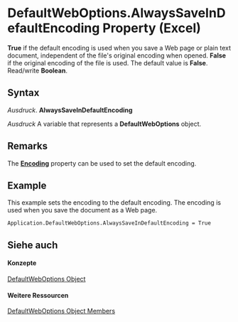 
# DefaultWebOptions.AlwaysSaveInDefaultEncoding Property (Excel)

 **True** if the default encoding is used when you save a Web page or plain text document, independent of the file's original encoding when opened. **False** if the original encoding of the file is used. The default value is **False**. Read/write **Boolean**.


## Syntax

 _Ausdruck_. **AlwaysSaveInDefaultEncoding**

 _Ausdruck_ A variable that represents a **DefaultWebOptions** object.


## Remarks

The  **[Encoding](53164ab3-b0f5-ed8e-76f8-840cbd8e23bc.md)** property can be used to set the default encoding.


## Example

This example sets the encoding to the default encoding. The encoding is used when you save the document as a Web page.


```
Application.DefaultWebOptions.AlwaysSaveInDefaultEncoding = True
```


## Siehe auch


#### Konzepte


[DefaultWebOptions Object](5bd1d870-e8d9-cac1-d7a7-3aeaf7c4c3cd.md)
#### Weitere Ressourcen


[DefaultWebOptions Object Members](http://msdn.microsoft.com/library/52db1398-01d8-eba5-772f-2923fdc89f5b%28Office.15%29.aspx)